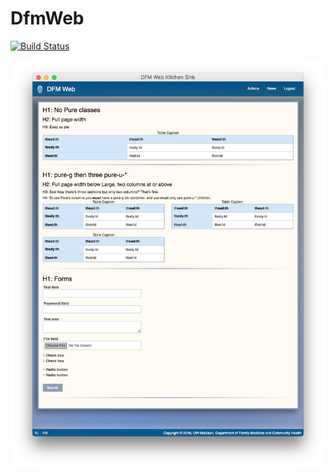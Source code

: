 # DfmWeb

[![Build Status](https://travis-ci.com/DFMCH/dfm_web.svg?token=196vxcfGdDuHh5NupQpW&branch=master)](https://travis-ci.com/DFMCH/dfm_web)


![README.png](README.png)
